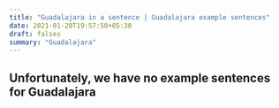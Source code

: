```yaml
---
title: "Guadalajara in a sentence | Guadalajara example sentences"
date: 2021-01-20T19:57:50+05:30
draft: falses
summary: "Guadalajara"
---
```

## Unfortunately, we have no example sentences for Guadalajara                 
